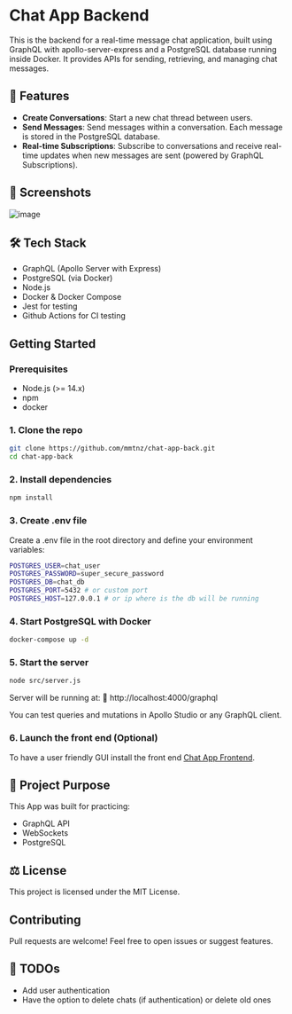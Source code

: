 # Chat App Backend

This is the backend for a real-time message chat application, built using GraphQL with apollo-server-express and a PostgreSQL database running inside Docker. It provides APIs for sending, retrieving, and managing chat messages.

## 🚀 Features
- **Create Conversations**:
Start a new chat thread between users. 
- **Send Messages**:
Send messages within a conversation. Each message is stored in the PostgreSQL database.
- **Real-time Subscriptions**:
Subscribe to conversations and receive real-time updates when new messages are sent (powered by GraphQL Subscriptions).

## 📸 Screenshots
![image](https://github.com/user-attachments/assets/12d82936-2242-4e0e-8c38-d1da905f3d15)

## 🛠️ Tech Stack

- GraphQL (Apollo Server with Express)
- PostgreSQL (via Docker)
- Node.js
- Docker & Docker Compose
- Jest for testing
- Github Actions for CI testing

## Getting Started

### Prerequisites

- Node.js (>= 14.x)
- npm
- docker

### 1. Clone the repo
```bash
git clone https://github.com/mmtnz/chat-app-back.git
cd chat-app-back
```

### 2. Install dependencies
```bash
npm install
```

### 3. Create .env file
Create a .env file in the root directory and define your environment variables:
```bash
POSTGRES_USER=chat_user
POSTGRES_PASSWORD=super_secure_password
POSTGRES_DB=chat_db
POSTGRES_PORT=5432 # or custom port
POSTGRES_HOST=127.0.0.1 # or ip where is the db will be running
```

### 4. Start PostgreSQL with Docker
```bash
docker-compose up -d
```

### 5. Start the server
```bash
node src/server.js
```

Server will be running at:
🔗 http://localhost:4000/graphql

You can test queries and mutations in Apollo Studio or any GraphQL client.

### 6. Launch the front end (Optional)
To have a user friendly GUI install the front end [Chat App Frontend](https://github.com/mmtnz/chat-app-front).

## 🎯 Project Purpose
This App was built for practicing:

- GraphQL API
- WebSockets
- PostgreSQL

## ⚖️ License
This project is licensed under the MIT License.

## Contributing
Pull requests are welcome! Feel free to open issues or suggest features.


## 📌 TODOs
- Add user authentication
- Have the option to delete chats (if authentication) or delete old ones
